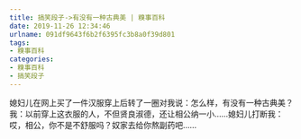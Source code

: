```yaml
---
title: 搞笑段子->有没有一种古典美 | 糗事百科
date: 2019-11-26 12:34:46
urlname: 091df9643f6b2f6395fc3b8a0f39d801
tags: 
- 糗事百科
categories:
- 糗事百科
- 搞笑段子
---
```

媳妇儿在网上买了一件汉服穿上后转了一圈对我说：怎么样，有没有一种古典美？我：以前穿上这衣服的人，不但贤良淑德，还让相公纳一小……媳妇儿打断我：哎，相公，你不是不舒服吗？奴家去给你熬副药吧……



